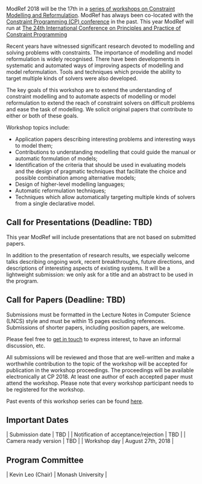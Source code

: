 ModRef 2018 will be the 17th in a [series of workshops on Constraint Modelling and Reformulation](https://www-users.cs.york.ac.uk/~frisch/ModRef/).
ModRef has always been co-located with the [Constraint Programming (CP) conference](http://www.a4cp.org/events/cp-conference-series) in the past.
This year ModRef will run at [The 24th International Conference on Principles and Practice of Constraint Programming](http://cp2018.a4cp.org/)

Recent years have witnessed significant research devoted to modelling and solving problems with constraints.
The importance of modelling and model reformulation is widely recognised.
There have been developments in systematic and automated ways of improving aspects of modelling and model reformulation.
Tools and techniques which provide the ability to target multiple kinds of solvers were also developed.

The key goals of this workshop are
to extend the understanding of constraint modelling and
to automate aspects of modelling or model reformulation to extend the reach of constraint solvers on difficult problems and ease the task of modelling.
We solicit original papers that contribute to either or both of these goals.

Workshop topics include:

- Application papers describing interesting problems and interesting ways to model them;
- Contributions to understanding modelling that could guide the manual or automatic formulation of models;
- Identification of the criteria that should be used in evaluating models and the design of pragmatic techniques that facilitate the choice and possible combination among alternative models;
- Design of higher-level modelling languages;
- Automatic reformulation techniques;
- Techniques which allow automatically targeting multiple kinds of solvers from a single declarative model.


## Call for Presentations (Deadline: TBD)<a name="callForPres"></a>

This year ModRef will include presentations that are not based on submitted papers.

In addition to the presentation of research results, we especially welcome talks describing ongoing work,
recent breakthroughs, future directions, and descriptions of interesting aspects of existing systems.
It will be a lightweight submission: we only ask for a title and an abstract to be used in the program.

<!--
Please submit your title and abstract in PDF format using [...](...). Submissions will be reviewed promptly for appropriateness.
-->

## Call for Papers (Deadline: TBD)<a name="callForPapers"></a>

Submissions must be formatted in the Lecture Notes in Computer Science (LNCS) style and must be within 15 pages excluding references.
Submissions of shorter papers, including position papers, are welcome.

<!--
Papers must be submitted in PDF format using [...](...).
-->

Please feel free to [get in touch](mailto:kevin.leo@monash.edu) to express interest, to have an informal discussion, etc.

All submissions will be reviewed and those that are well-written and make a worthwhile contribution to the topic
of the workshop will be accepted for publication in the workshop proceedings.
The proceedings will be available electronically at CP 2018.
At least one author of each accepted paper must attend the workshop.
Please note that every workshop participant needs to be registered for the workshop.

Past events of this workshop series can be found [here](https://www-users.cs.york.ac.uk/~frisch/ModRef/).


## Important Dates<a name="importantDates"></a>

| Submission date                      | TBD |
| Notification of acceptance/rejection | TBD |
| Camera ready version                 | TBD |
| Workshop day                         | August 27th, 2018 |


## Program Committee<a name="programCommittee"></a>

| Kevin Leo (Chair)             | Monash University |

<!--
## Timetable: TBD <a name="timetable"></a>

| time | title | -->
